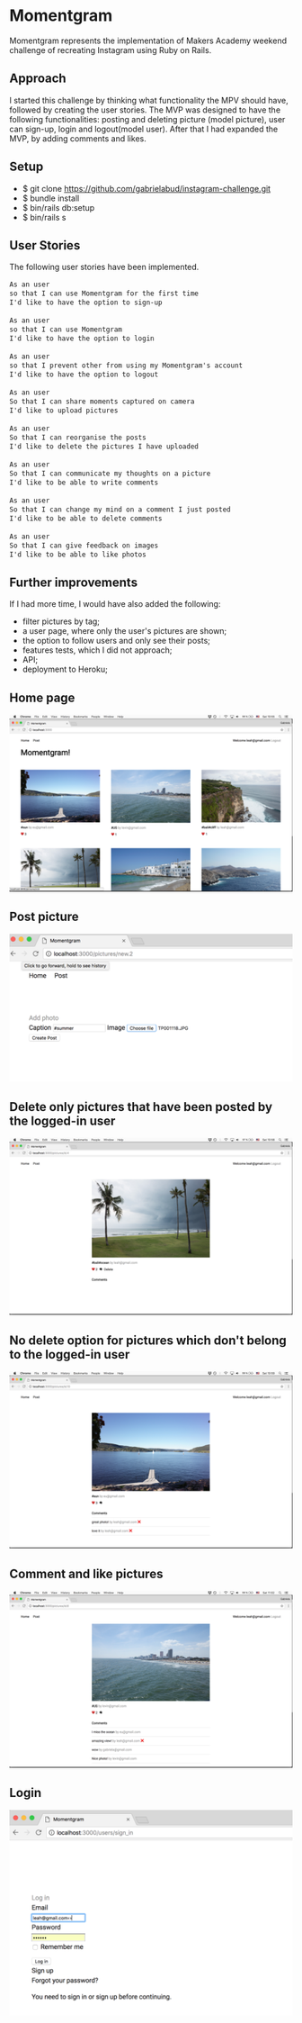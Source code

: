 # Momentgram
Momentgram represents the implementation of Makers Academy weekend challenge of recreating Instagram using Ruby on Rails.

## Approach
I started this challenge by thinking what functionality the MPV should have, followed by creating the user stories. The MVP was designed to have the following functionalities: posting and deleting picture (model picture), user can sign-up, login and logout(model user). After that I had expanded the MVP, by adding comments and likes.

## Setup
- $ git clone  https://github.com/gabrielabud/instagram-challenge.git
- $ bundle install
- $ bin/rails db:setup
- $ bin/rails s

## User Stories
The following user stories have been implemented.
```
As an user
so that I can use Momentgram for the first time
I'd like to have the option to sign-up

As an user
so that I can use Momentgram
I'd like to have the option to login

As an user
so that I prevent other from using my Momentgram's account
I'd like to have the option to logout

As an user
So that I can share moments captured on camera
I'd like to upload pictures

As an user
So that I can reorganise the posts
I'd like to delete the pictures I have uploaded

As an user
So that I can communicate my thoughts on a picture
I'd like to be able to write comments

As an user
So that I can change my mind on a comment I just posted
I'd like to be able to delete comments

As an user
So that I can give feedback on images
I'd like to be able to like photos
```

## Further improvements
If I had more time, I would have also added the following:
- filter pictures by tag;
- a user page, where only the user's pictures are shown;
- the option to follow users and only see their posts;
- features tests, which I did not approach;
- API;
- deployment to Heroku;

## Home page
![Homepage](/images/home.png)

## Post picture
![Post](/images/add_picture.png)

## Delete only pictures that have been posted by the logged-in user
![Delete](/images/delete_user_picture.png)

## No delete option for pictures which don't belong to the logged-in user
![NoDelete](/images/no_delete.png)

## Comment and like pictures
![CommentsLikes](/images/comments_likes.png)

## Login
![Login](/images/login.png)
